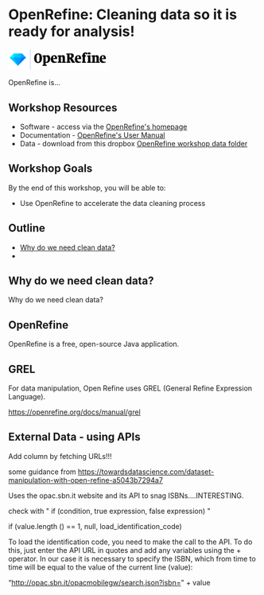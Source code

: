 # OpenRefine: Cleaning data so it is ready for analysis!
<img src="images/OpenRefine_logo_color.png" width="200"/>

OpenRefine is...


## Workshop Resources
 - Software - access via the [OpenRefine's homepage](https://openrefine.org/)
 - Documentation - [OpenRefine's User Manual](https://openrefine.org/docs)
 - Data - download from this dropbox [OpenRefine workshop data folder](https://www.dropbox.com/___________)

## Workshop Goals
By the end of this workshop, you will be able to:
- Use OpenRefine to accelerate the data cleaning process

## Outline
- [Why do we need clean data?](#why-clean-data)
- 

## <a name="why-clean-data"></a>  Why do we need clean data?
Why do we need clean data?

## OpenRefine

OpenRefine is a free, open-source Java application.

## GREL
For data manipulation, Open Refine uses GREL (General Refine Expression Language).

https://openrefine.org/docs/manual/grel


## External Data - using APIs

Add column by fetching URLs!!!

some guidance from https://towardsdatascience.com/dataset-manipulation-with-open-refine-a5043b7294a7

Uses the opac.sbn.it website and its API to snag ISBNs....INTERESTING. 

check with " if (condition, true expression, false expression) "

if (value.length () == 1, null, load_identification_code)

To load the identification code, you need to make the call to the API. To do this, just enter the API URL in quotes and add any variables using the + operator. In our case it is necessary to specify the ISBN, which from time to time will be equal to the value of the current line (value):

“http://opac.sbn.it/opacmobilegw/search.json?isbn=" + value
